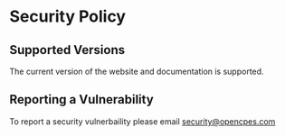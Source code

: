 # Security Policy

## Supported Versions

The current version of the website and documentation is supported. 

## Reporting a Vulnerability

To report a security vulnerbaility please email security@opencpes.com

